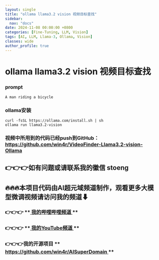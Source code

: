 ```yaml
---
layout: single
title: "ollama llama3.2 vision 视频目标查找"
sidebar:
  nav: "docs"
date: 2024-11-08 00:00:00 +0800
categories: [Fine-Tuning, LLM, Vision]
tags: [AI, LLM, Llama-3, Ollama, Vision]
classes: wide
author_profile: true
---
```


#  ollama llama3.2 vision 视频目标查找 

###  prompt 
    
    
    A man riding a bicycle

###  ollama安装 
    
    
    curl -fsSL https://ollama.com/install.sh | sh
    ollama run llama3.2-vision

###  视频中所用到的代码已经push到GitHub： [ https://github.com/win4r/VideoFinder-Llama3.2-vision-Ollama ](<https://github.com/win4r/VideoFinder-Llama3.2-vision-Ollama>)

##  **👉👉👉如有问题或请联系我的徽信 stoeng**

##  **🔥🔥🔥本项目代码由AI超元域频道制作，观看更多大模型微调视频请访问我的频道⬇**

###  **👉👉👉** **[ 我的哔哩哔哩频道 ](<https://space.bilibili.com/3493277319825652>) **

###  **👉👉👉** **[ 我的YouTube频道 ](<https://www.youtube.com/@AIsuperdomain>) **

###  **👉👉👉我的开源项目** **[ https://github.com/win4r/AISuperDomain ](<https://github.com/win4r/AISuperDomain>) **
